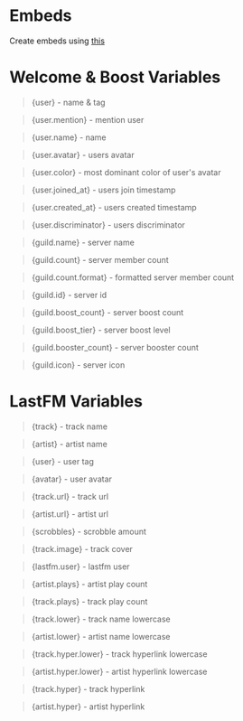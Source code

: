 # Embeds

Create embeds using [this](https://rival.rocks/embed)

# Welcome & Boost Variables

> {user} - name & tag

> {user.mention} - mention user

> {user.name} - name

> {user.avatar} - users avatar

> {user.color} - most dominant color of user's avatar

> {user.joined_at} - users join timestamp

> {user.created_at} - users created timestamp

> {user.discriminator} - users discriminator

> {guild.name} - server name

> {guild.count} - server member count

> {guild.count.format} - formatted server member count

> {guild.id} - server id

> {guild.boost_count} - server boost count

> {guild.boost_tier} - server boost level

> {guild.booster_count} - server booster count

> {guild.icon} - server icon

# LastFM Variables

> {track} - track name

> {artist} - artist name

> {user} - user tag

> {avatar} - user avatar

> {track.url} - track url

> {artist.url} - artist url

> {scrobbles} - scrobble amount

> {track.image} - track cover

> {lastfm.user} - lastfm user

> {artist.plays} - artist play count

> {track.plays} - track play count

> {track.lower} - track name lowercase

> {artist.lower} - artist name lowercase

> {track.hyper.lower} - track hyperlink lowercase

> {artist.hyper.lower} - artist hyperlink lowercase

> {track.hyper} - track hyperlink

> {artist.hyper} - artist hyperlink
